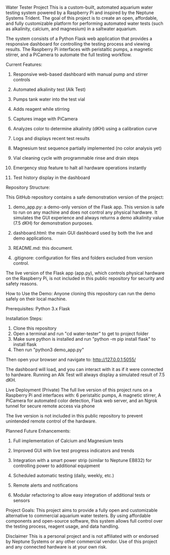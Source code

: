 Water Tester Project
This is a custom-built, automated aquarium water testing system powered by a Raspberry Pi and inspired by the Neptune Systems Trident. The goal of this project is to create an open, affordable, and fully customizable platform for performing automated water tests (such as alkalinity, calcium, and magnesium) in a saltwater aquarium.

The system consists of a Python Flask web application that provides a responsive dashboard for controlling the testing process and viewing results. The Raspberry Pi interfaces with peristaltic pumps, a magnetic stirrer, and a PiCamera to automate the full testing workflow.




Current Features:

1. Responsive web-based dashboard with manual pump and stirrer controls

2. Automated alkalinity test (Alk Test)

3. Pumps tank water into the test vial

4. Adds reagent while stirring

5. Captures image with PiCamera

6. Analyzes color to determine alkalinity (dKH) using a calibration curve

7. Logs and displays recent test results

8. Magnesium test sequence partially implemented (no color analysis yet)

9. Vial cleaning cycle with programmable rinse and drain steps

10. Emergency stop feature to halt all hardware operations instantly

11. Test history display in the dashboard



Repository Structure:

This GitHub repository contains a safe demonstration version of the project:

1. demo_app.py: a demo-only version of the Flask app. This version is safe to run on any machine and does not control any physical hardware. It simulates the GUI experience and always returns a demo alkalinity value (7.5 dKH) for demonstration purposes.

2. dashboard.html: the main GUI dashboard used by both the live and demo applications.

3. README.md: this document.

4. .gitignore: configuration for files and folders excluded from version control.



The live version of the Flask app (app.py), which controls physical hardware on the Raspberry Pi, is not included in this public repository for security and safety reasons.

How to Use the Demo:
Anyone cloning this repository can run the demo safely on their local machine.

Prerequisites:
Python 3.x
Flask


Installation Steps:
1. Clone this repository
2. Open a terminal and run "cd water-tester" to get to project folder
3. Make sure python is installed and run "python -m pip install flask" to install flask
4. Then run "python3 demo_app.py"


Then open your browser and navigate to:
http://127.0.0.1:5055/

The dashboard will load, and you can interact with it as if it were connected to hardware. Running an Alk Test will always display a simulated result of 7.5 dKH.



Live Deployment (Private)
The full live version of this project runs on a Raspberry Pi and interfaces with:
6 peristaltic pumps, 
A magnetic stirrer, 
A PiCamera for automated color detection, 
Flask web server, 
and an Ngrok tunnel for secure remote access via phone



The live version is not included in this public repository to prevent unintended remote control of the hardware.
 

Planned Future Enhancements:  
1. Full implementation of Calcium and Magnesium tests
2. Improved GUI with live test progress indicators and trends
3. Integration with a smart power strip (similar to Neptune EB832) for controlling power to additional equipment
4. Scheduled automatic testing (daily, weekly, etc.)
5. Remote alerts and notifications


6. Modular refactoring to allow easy integration of additional tests or sensors


Project Goals: 
This project aims to provide a fully open and customizable alternative to commercial aquarium water testers. By using affordable components and open-source software, this system allows full control over the testing process, reagent usage, and data handling.



Disclaimer
This is a personal project and is not affiliated with or endorsed by Neptune Systems or any other commercial vendor. Use of this project and any connected hardware is at your own risk.